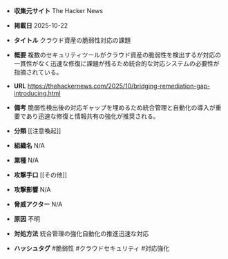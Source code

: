 - **収集元サイト**
The Hacker News

- **掲載日**
2025-10-22

- **タイトル**
クラウド資産の脆弱性対応の課題

- **概要**
複数のセキュリティツールがクラウド資産の脆弱性を検出するが対応の一貫性がなく迅速な修復に課題が残るため統合的な対応システムの必要性が指摘されている。

- **URL**
https://thehackernews.com/2025/10/bridging-remediation-gap-introducing.html

- **備考**
脆弱性検出後の対応ギャップを埋めるため統合管理と自動化の導入が重要であり迅速な修復と情報共有の強化が推奨される。

- **分類**
[[注意喚起]]

- **組織名**
N/A

- **業種**
N/A

- **攻撃手口**
[[その他]]

- **攻撃影響**
N/A

- **脅威アクター**
N/A

- **原因**
不明

- **対処方法**
統合管理の強化自動化の推進迅速な対応

- **ハッシュタグ**
#脆弱性 #クラウドセキュリティ #対応強化

